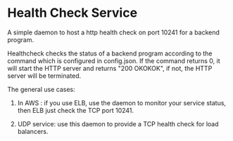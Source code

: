 Health Check Service
======================================

A simple daemon to host a http health check on port 10241
for a backend program.

Healthcheck checks the status of a backend program according
to the command which is configured in config.json. If the command 
returns 0, it will start the HTTP server and returns "200 OKOKOK",
if not, the HTTP server will be terminated.
 
The general use cases:

1. In AWS :
   if you use ELB, use the daemon to monitor your service status,
   then ELB just check the TCP port 10241.

2. UDP service:
   use this daemon to provide a TCP health check for load balancers. 